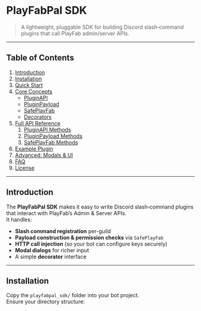 # PlayFabPal SDK

> A lightweight, pluggable SDK for building Discord slash‐command plugins that call PlayFab admin/server APIs.

---

## Table of Contents

1. [Introduction](#introduction)  
2. [Installation](#installation)  
3. [Quick Start](#quick-start)  
4. [Core Concepts](#core-concepts)  
   - [PluginAPI](#pluginapi)  
   - [PluginPayload](#pluginpayload)  
   - [SafePlayFab](#safeplayfab)  
   - [Decorators](#decorators)  
5. [Full API Reference](#full-api-reference)  
   1. [PluginAPI Methods](#pluginapi-methods)  
   2. [PluginPayload Methods](#pluginpayload-methods)  
   3. [SafePlayFab Methods](#safeplayfab-methods)  
6. [Example Plugin](#example-plugin)  
7. [Advanced: Modals & UI](#advanced-modals--ui)  
8. [FAQ](#faq)  
9. [License](#license)  

---

## Introduction

The **PlayFabPal SDK** makes it easy to write Discord slash‐command plugins that interact with PlayFab’s Admin & Server APIs.  
It handles:

- **Slash command registration** per-guild  
- **Payload construction & permission checks** via `SafePlayFab`  
- **HTTP call injection** (so your bot can configure keys securely)  
- **Modal dialogs** for richer input  
- A simple **decorator** interface  

---

## Installation

Copy the `playfabpal_sdk/` folder into your bot project.  
Ensure your directory structure:

